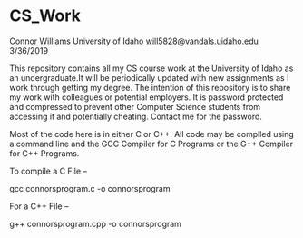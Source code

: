 # CS_Work
Connor Williams
University of Idaho
will5828@vandals.uidaho.edu
3/36/2019

This repository contains all my CS course work at the University of Idaho as an undergraduate.It will be periodically
updated with new assignments as I work through getting my degree. The intention of this repository is to share my work
with colleagues or potential employers. It is password protected and compressed to prevent other Computer Science students
from accessing it and potentially cheating. Contact me for the password.

Most of the code here is in either C or C++. All code may be compiled using a command line and the GCC Compiler for
C Programs or the G++ Compiler for C++ Programs.

To compile a C File – 

gcc connorsprogram.c -o connorsprogram

For a C++ File – 

g++ connorsprogram.cpp -o connorsprogram
